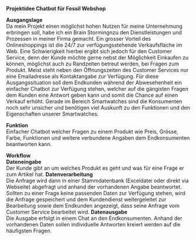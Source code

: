 
**Projektidee
Chatbot für Fossil Webshop**

**Ausgangslage**<br />
Da mein Projekt einen möglichst hohen Nutzen für meine Unternehmung erbringen soll, habe ich ein Brain Stormingnzu den Dienstleistungen und Prozessen in meiner Firma gemacht. Ein grosser Vorteil des Onlineshoppings ist die 24/7 zur verfügungsstehende Verkaufsfläche im Web. Eine Schwierigkeit hierbei ergibt sich jedoch für den Customer Service, denn der Kunde möchte gerne nebst der Möglichkeit Einkaufen zu können, möglichst auch zu Randzeiten betreut werden, bei Fragen zum Produkt. Meist steht neben den Öffnungszeiten des Customer Services nur eine Emailadresse als Kontaktangabe zur Verfügung. Für diese Ausgangssituation soll dem Endkunden während der Abwesehenheit ein einfacher Chatbot zur Verfügung stehen, welcher auf die gängisten Fragen dem Kunden eine Antwort geben kann und somit die Chance auf einen Verkauf erhöht. Gerade im Bereich Smartwatches sind die Konsumenten noch sehr unsicher und benötigen viel Auskunft zu den Funktionen und den Eigenschaften unserer Smartwatches. 

**Funktion**<br />
Einfacher Chatbot welcher Fragen zu einem Produkt wie Preis, Grösse, Farbe, Funktionen und weitere verbundene Angaben dem Endkonsumenten beantworten kann. 

**Workflow**<br />
**Dateneingabe**<br />
Der Kunde gibt an um welches Produkt es geht und was für eine Frage er zum Artikel hat.
**Datenverarbeitung**<br />
Die Anfrage wird dann in einer Stammdatenbank (Exceldatei oder direkt via Webseite) abgefragt und anhand der vorhandenen Angabe beantwortet. Sollten zu einer Frage keine passenden Daten zur Verfügung stehen, wird die Anfrage gespeichert und dem Kundendienst weitergeleitet zur Bearbeitung sowie dem Endkunden angezeigt, dass seine Anfrage vom Customer Service bearbeitet wird.
**Datenausgabe**<br />
Die Ausgabe erfolgt in einem Chat an den Endkonsumenten. Anhand der vorhandenen Daten sollen individuelle Antworten kreiert werden auf die häufigsten Fragen. 

